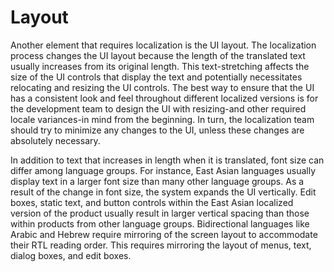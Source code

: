 

# Layout

Another element that requires localization is the UI layout. The localization process changes the UI layout because the length of the translated text usually increases from its original length. This text-stretching affects the size of the UI controls that display the text and potentially necessitates relocating and resizing the UI controls. The best way to ensure that the UI has a consistent look and feel throughout different localized versions is for the development team to design the UI with resizing-and other required locale variances-in mind from the beginning. In turn, the localization team should try to minimize any changes to the UI, unless these changes are absolutely necessary.

In addition to text that increases in length when it is translated, font size can differ among language groups. For instance, East Asian languages usually display text in a larger font size than many other language groups. As a result of the change in font size, the system expands the UI vertically. Edit boxes, static text, and button controls within the East Asian localized version of the product usually result in larger vertical spacing than those within products from other language groups. Bidirectional languages like Arabic and Hebrew require mirroring of the screen layout to accommodate their RTL reading order. This requires mirroring the layout of menus, text, dialog boxes, and edit boxes.


